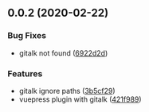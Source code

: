 <a name="0.0.2"></a>
## 0.0.2 (2020-02-22)


### Bug Fixes

* gitalk not found ([6922d2d](https://github.com/Rain120/vuepress-plugin-awesome-gitalk/commit/6922d2d))


### Features

* gitalk ignore paths ([3b5cf29](https://github.com/Rain120/vuepress-plugin-awesome-gitalk/commit/3b5cf29))
* vuepress plugin with gitalk ([421f989](https://github.com/Rain120/vuepress-plugin-awesome-gitalk/commit/421f989))



